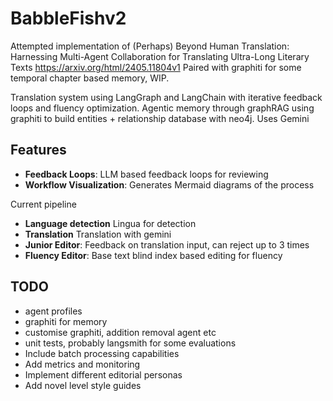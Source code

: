 # BabbleFishv2

Attempted implementation of 
(Perhaps) Beyond Human Translation: Harnessing Multi-Agent Collaboration for Translating Ultra-Long Literary Texts
https://arxiv.org/html/2405.11804v1
Paired with graphiti for some temporal chapter based memory, WIP.


Translation system using LangGraph and LangChain with iterative feedback loops and fluency optimization.
Agentic memory through graphRAG using graphiti to build entities + relationship database with neo4j.
Uses Gemini

## Features

- **Feedback Loops**: LLM based feedback loops for reviewing
- **Workflow Visualization**: Generates Mermaid diagrams of the process

Current pipeline
- **Language detection** Lingua for detection
- **Translation** Translation with gemini
- **Junior Editor**: Feedback on translation input, can reject up to 3 times
- **Fluency Editor**: Base text blind index based editing for fluency

## TODO

- agent profiles 
- graphiti for memory
- customise graphiti, addition removal agent etc
- unit tests, probably langsmith for some evaluations
- Include batch processing capabilities
- Add metrics and monitoring
- Implement different editorial personas
- Add novel level style guides